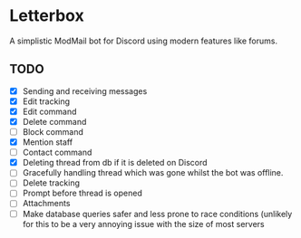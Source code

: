 # Letterbox
A simplistic ModMail bot for Discord using modern features like forums.

## TODO
- [x] Sending and receiving messages
- [x] Edit tracking
- [x] Edit command
- [x] Delete command
- [ ] Block command
- [x] Mention staff
- [ ] Contact command
- [x] Deleting thread from db if it is deleted on Discord
- [ ] Gracefully handling thread which was gone whilst the bot was offline.
- [ ] Delete tracking
- [ ] Prompt before thread is opened
- [ ] Attachments
- [ ] Make database queries safer and less prone to race conditions (unlikely for this to be a very annoying issue with the size of most servers